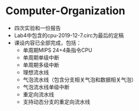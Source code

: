 # Computer-Organization
* 四次实验和一份报告
* Lab4中包含的cpu-2019-12-7.circ为最后的定稿
* 课设内容已全部完成，包括：
  * 单周期MIPS 24+4条指令CPU
  * 单周期单级中断
  * 单周期多级中断
  * 理想流水线
  * 气泡流水线（包含分支相关气泡和数据相关气泡）
  * 气泡流水线单级中断
  * 重定向流水线
  * 支持动态分支的重定向流水线
